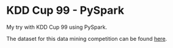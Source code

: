 # KDD Cup 99 - PySpark  

My try with KDD Cup 99 using PySpark.  

The dataset for this data mining competition can be found [here](http://kdd.ics.uci.edu/databases/kddcup99/kddcup99.html).  

  


